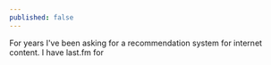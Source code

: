 ```yaml
---
published: false
---
```


For years I've been asking for a recommendation system for internet content. I have last.fm for 